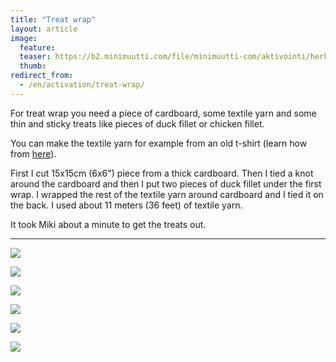 ```yaml
---
title: "Treat wrap"
layout: article
image:
  feature:
  teaser: https://b2.minimuutti.com/file/minimuutti-com/aktivointi/herkkuwrappi/DSC55799-245px.jpg
  thumb:
redirect_from:
  - /en/activation/treat-wrap/
---
```


For treat wrap you need a piece of cardboard, some textile yarn and some thin and sticky treats like pieces of duck fillet or chicken fillet.

You can make the textile yarn for example from an old t-shirt (learn how from [here](/en/brain-games/textile-ball/)).

First I cut 15x15cm (6x6") piece from a thick cardboard. Then I tied a knot around the cardboard and then I put two pieces of duck fillet under the first wrap. I wrapped the rest of the textile yarn around cardboard and I tied it on the back. I used about 11 meters (36 feet) of textile yarn.

It took Miki about a minute to get the treats out.

---

[![](https://b2.minimuutti.com/file/minimuutti-com/aktivointi/herkkuwrappi/DSC55791-800px.jpg)](https://dl.dropboxusercontent.com/sh/ea1wtnz7z734o12/AAAOfkISr4KZEWz8jJUlTucCa/aktivointi/herkkuwrappi/DSC55791.jpg)

[![](https://b2.minimuutti.com/file/minimuutti-com/aktivointi/herkkuwrappi/DSC55799-800px.jpg)](https://dl.dropboxusercontent.com/sh/ea1wtnz7z734o12/AACUuHIXFj7SBBeEQqP_p7gqa/aktivointi/herkkuwrappi/DSC55799.jpg)

[![](https://b2.minimuutti.com/file/minimuutti-com/aktivointi/herkkuwrappi/DSC55844-800px.jpg)](https://dl.dropboxusercontent.com/sh/ea1wtnz7z734o12/AADesYMq5GN67NVeFnkrxs1pa/aktivointi/herkkuwrappi/DSC55844.jpg)

[![](https://b2.minimuutti.com/file/minimuutti-com/aktivointi/herkkuwrappi/DSC55864-800px.jpg)](https://dl.dropboxusercontent.com/sh/ea1wtnz7z734o12/AABG98fakMR0-HdolPpJTp5la/aktivointi/herkkuwrappi/DSC55864.jpg)

[![](https://b2.minimuutti.com/file/minimuutti-com/aktivointi/herkkuwrappi/DSC55871-800px.jpg)](https://dl.dropboxusercontent.com/sh/ea1wtnz7z734o12/AAAuxoHtluoBLfBOme9qqSJda/aktivointi/herkkuwrappi/DSC55871.jpg)

[![](https://b2.minimuutti.com/file/minimuutti-com/aktivointi/herkkuwrappi/DSC55779-800px.jpg)](https://dl.dropboxusercontent.com/sh/ea1wtnz7z734o12/AAAAecPJgAQ0HBljoPIWXIXKa/aktivointi/herkkuwrappi/DSC55779.jpg)

